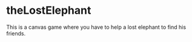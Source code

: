 # theLostElephant
This is a canvas game where you have to help a lost elephant to find his friends.

